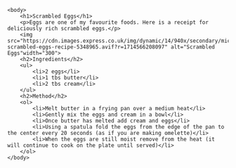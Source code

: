 <html>
    <head>
        <title>Lists</title>
    </head>
    
    <body>
        <h1>Scrambled Eggs</h1>
        <p>Eggs are one of my favourite foods. Here is a receipt for deliciously rich scrambled eggs.</p>
        <img src="https://cdn.images.express.co.uk/img/dynamic/14/940x/secondary/microwave-scrambled-eggs-recipe-5348965.avif?r=1714566208097" alt="Scrambled Eggs"width="300">
        <h2>Ingredients</h2>
        <ul>
            <li>2 eggs</li>
            <li>1 tbs butter</li>
            <li>2 tbs cream</li>
        </ul>
        <h2>Method</h2>
        <ol>
            <li>Melt butter in a frying pan over a medium heat</li>
            <li>Gently mix the eggs and cream in a bowl</li>
            <li>Once butter has melted add cream and eggs</li>
            <li>Using a spatula fold the eggs from the edge of the pan to the center every 20 seconds (as if you are making omelette)</li>
            <li>When the eggs are still moist remove from the heat (it will continue to cook on the plate until served)</li>
        </ol>
    </body>

</html>
